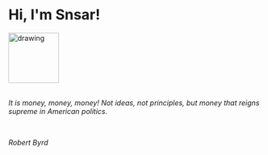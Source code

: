 <h1>Hi, I'm Snsar!</h1> <img src="https://acegif.com/wp-content/uploads/2021/4fh5wi/pepefrg-21.gif" alt="drawing"  height = "100"/> <br> <br> <p><i>It is money, money, money! Not ideas, not principles, but money that reigns supreme in American politics.</i></p> <br> <p><i>Robert Byrd</i></p>